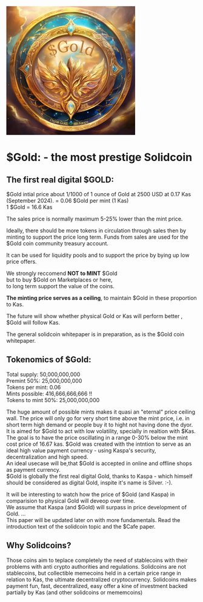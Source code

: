 <img src="https://raw.githubusercontent.com/Mambo-Token/Solidcoins/refs/heads/main/logos/Gold-Logo.png" width="340" height="340">

# $Gold: - the most prestige Solidcoin

## The first real digital $GOLD:

$Gold intial price about 1/1000 of 1 ounce of Gold at 2500 USD at 0.17 Kas (September 2024).
= 0.06 $Gold per mint (1 Kas)  
1 $Gold = 16.6 Kas

The sales price is normally maximum 5-25% lower than the mint price. 

Ideally, there should be more tokens in circulation through sales then by minting to support the price long term.
Funds from sales are used for the $Gold coin community treasury account. 

It can be used for liquidity pools and to support the price by bying up low price offers.

We strongly reccomend **NOT to MINT** $Gold <br>
but to buy $Gold on Marketplaces or here, <br>
to long term support the value of the coins. <br>

**The minting price serves as a ceiling**, to maintain $Gold in these proportion to Kas.

The future will show whether physical Gold or Kas will perform better , $Gold will follow Kas.

The general solidcoin whitepaper is in preparation, as is the $Gold coin whitepaper.

## Tokenomics of $Gold:

Total supply: 50,000,000,000 <br>
Premint 50%: 25,000,000,000 <br>
Tokens per mint: 0.06 <br>
Mints possible: 416,666,666,666 !!<br>
Tokens to mint 50%: 25,000,000,000 <br>

The huge amount of possible mints makes it quasi an "eternal" price ceiling wall. The price will only go for very short time above the mint price, i.e. in short term high demand or people buy it to hight not having done the dyor. <br>
It is aimed for $Gold to act with low volatility, specially in realtion with $Kas.
The goal is to have the price oscillating in a range 0-30% below the mint cost price of 16.67 kas.
$Gold was created with the intntion to serve as an ideal high value payment currency - using Kaspa's security, decentralization and high speed.<br>
An ideal usecase will be,that $Gold is accepted in online and offline shops as payment currency.<br>
$Gold is globally the first real digital Gold, thanks to Kaspa - which himself should be considered as digital Gold, inspite it's name is Silver. :-).

It will be interesting to watch how the price of $Gold (and Kaspa) in comparision to physical Gold will deveop over time.<br>
We assume that Kaspa (and $Gold) will surpass in price development of Gold.
...  
This paper will be updated later on with more fundamentals. Read the introduction text of the solidcoin topic and the $Cafe paper.  

## Why Solidcoins? <br>
Those coins aim to teplace completely the need of stablecoins with their problems with anti crypto authorities and regulations.
Solidcoins are not stablecoins, but collectible memecoins held in a certain price range in relation to Kas, the ultimate decentralized cryptocurrency.
Solidcoins makes payment fun, fast, decentralized, easy offer a kine of investment backed partially by Kas (and other solidcoins or mememcoins)
